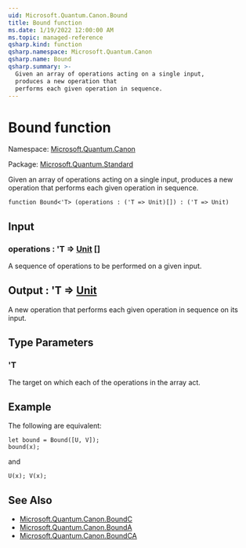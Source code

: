 ```yaml
---
uid: Microsoft.Quantum.Canon.Bound
title: Bound function
ms.date: 1/19/2022 12:00:00 AM
ms.topic: managed-reference
qsharp.kind: function
qsharp.namespace: Microsoft.Quantum.Canon
qsharp.name: Bound
qsharp.summary: >-
  Given an array of operations acting on a single input,
  produces a new operation that
  performs each given operation in sequence.
---
```


# Bound function

Namespace: [Microsoft.Quantum.Canon](xref:Microsoft.Quantum.Canon)

Package: [Microsoft.Quantum.Standard](https://nuget.org/packages/Microsoft.Quantum.Standard)


Given an array of operations acting on a single input,produces a new operation thatperforms each given operation in sequence.

```qsharp
function Bound<'T> (operations : ('T => Unit)[]) : ('T => Unit)
```


## Input

### operations : 'T => [Unit](xref:microsoft.quantum.qsharp.valueliterals#unit-literal) []

A sequence of operations to be performed on a given input.



## Output : 'T => [Unit](xref:microsoft.quantum.qsharp.valueliterals#unit-literal) 

A new operation that performs each given operation in sequenceon its input.

## Type Parameters

### 'T

The target on which each of the operations in the array act.

## Example

The following are equivalent:```qsharplet bound = Bound([U, V]);bound(x);```and```qsharpU(x); V(x);```

## See Also

- [Microsoft.Quantum.Canon.BoundC](xref:Microsoft.Quantum.Canon.BoundC)
- [Microsoft.Quantum.Canon.BoundA](xref:Microsoft.Quantum.Canon.BoundA)
- [Microsoft.Quantum.Canon.BoundCA](xref:Microsoft.Quantum.Canon.BoundCA)